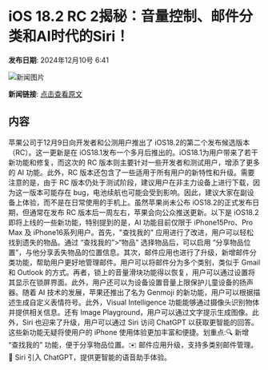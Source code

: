 # iOS 18.2 RC 2揭秘：音量控制、邮件分类和AI时代的Siri！

**发布日期**: 2024年12月10号 6:41

![新闻图片](https://upload.chinaz.com/2024/1210/6386943844174234647718546.png)

**新闻链接**: [点击查看原文](https://www.aibase.com/zh/news/13824)

## 内容

苹果公司于12月9日向开发者和公测用户推出了 iOS18.2的第二个发布候选版本（RC）。这一更新是在 iOS18.1发布一个多月后推出的。iOS18.1为用户带来了若干新功能和修复，而这次的 RC 版本则主要针对一些开发者和测试用户，增添了更多的 AI 功能。此外，RC 版本还包含了一些适用于所有用户的新特性和升级。需要注意的是，由于 RC 版本仍处于测试阶段，建议用户在非主力设备上进行下载，因为这一版本可能存在 bug，电池续航也可能会受到影响。因此，建议大家在副设备上体验，而不是在日常使用的手机上。虽然苹果尚未公布 iOS18.2的正式发布日期，但通常在发布 RC 版本后一周左右，苹果会向公众推送更新。以下是 iOS18.2即将上线的一些新功能，特别提到的是，AI 功能目前仅限于 iPhone15Pro、Pro Max 及 iPhone16系列用户。首先，"查找我的" 应用进行了改进，用户可以轻松找到遗失的物品。通过 “查找我的”>“物品” 选择物品后，可以启用 “分享物品位置”，与他分享丢失物品的位置信息。其次，邮件应用也进行了升级，新增邮件分类功能，帮助用户更好地管理邮件。用户可以将邮件分为多个类别，类似于 Gmail 和 Outlook 的方式。再者，锁上的音量滑块功能得以恢复，用户可以通过设置将其显示在锁屏界面。此外，用户还可以为设备设置音量上限保护儿童设备的扬声器。随着 AI 技术的发展，苹果还推出了名为 Genmoji 的新功能，用户可以根据描述生成自定义表情符号。此外，Visual Intelligence 功能能够通过摄像头识别物体并提供相关信息。还有 Image Playground，用户可以通过文字提示生成图像。此外，Siri 也迎来了升级，用户可以通过 Siri 访问 ChatGPT 以获取更智能的回答。这些新功能无疑将使用户的 iPhone 使用体验更加丰富和便捷。划重点:🔍 新增 “查找我的” 功能，便于分享物品位置。✉️ 邮件应用升级，支持多类别邮件管理。🎤 Siri 引入 ChatGPT，提供更智能的语音助手体验。
